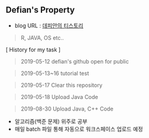 ﻿## Defian's Property
- blog URL : [데피안의 티스토리](https://defian.tistory.com/)
 > R, JAVA, OS etc..

[ History for my task ] 

> 2019-05-12 defian's github open for public

> 2019-05-13~16   tutorial test

> 2019-05-17 Clear this repository

> 2019-05-18 Upload Java Code

> 2019-08-30 Upload Java, C++ Code
  - 알고리즘(백준 문제) 위주로 공부
  - 매일 batch 파일 통해 자동으로 워크스페이스 업로드 예정
